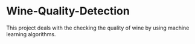 # Wine-Quality-Detection
This project deals with the checking the quality of wine by using machine learning algorithms.
